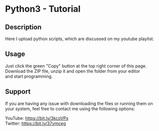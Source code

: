# Python3 - Tutorial

## Description
Here I upload python scripts, which are discussed on my youtube playlist.</br>

## Usage
Just click the green "Copy" button at the top right corner of this page.</br>
Download the ZIP file, unzip it and open the folder from your editor</br>
and start programming.</br>

## Support
If you are having any issue with downloading the files or running them on</br>
your system, feel free to contact me using the following options:</br>

YouTube:    https://bit.ly/3kcoVPx</br>
Twitter:    https://bit.ly/37ymceg
